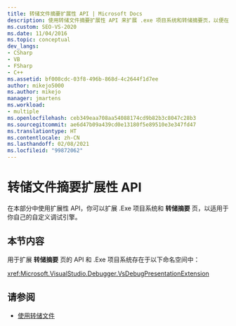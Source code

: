 ```yaml
---
title: 转储文件摘要扩展性 API | Microsoft Docs
description: 使用转储文件摘要扩展性 API 来扩展 .exe 项目系统和转储摘要页，以便在 Visual Studio 中与你自己的自定义调试引擎一起使用。
ms.custom: SEO-VS-2020
ms.date: 11/04/2016
ms.topic: conceptual
dev_langs:
- CSharp
- VB
- FSharp
- C++
ms.assetid: bf008cdc-03f8-496b-868d-4c2644f1d7ee
author: mikejo5000
ms.author: mikejo
manager: jmartens
ms.workload:
- multiple
ms.openlocfilehash: ceb349eaa708aa54088174cd9b82b3c8047c28b3
ms.sourcegitcommit: ae6d47b09a439cd0e13180f5e89510e3e347fd47
ms.translationtype: HT
ms.contentlocale: zh-CN
ms.lasthandoff: 02/08/2021
ms.locfileid: "99872062"
---
```

# <a name="dump-file-summary-extensibility-api"></a>转储文件摘要扩展性 API
在本部分中使用扩展性 API，你可以扩展 .Exe 项目系统和 **转储摘要** 页，以适用于你自己的自定义调试引擎。

## <a name="in-this-section"></a>本节内容
 用于扩展 **转储摘要** 页的 API 和 .Exe 项目系统存在于以下命名空间中：

 <xref:Microsoft.VisualStudio.Debugger.VsDebugPresentationExtension>

## <a name="see-also"></a>请参阅
- [使用转储文件](../debugger/using-dump-files.md)